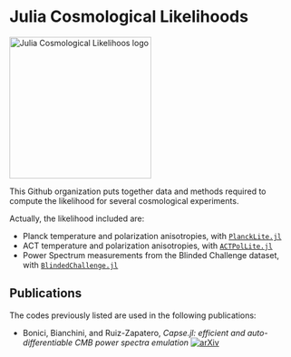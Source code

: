 # Julia Cosmological Likelihoods

<img width="250" alt="Julia Cosmological Likelihoos logo" src="https://github.com/JuliaCosmologicalLikelihoods/.github/assets/58727599/32cbad36-c509-4e12-9fa3-3bd47c7c788c">


This Github organization puts together data and methods required to compute the likelihood for several cosmological experiments.

Actually, the likelihood included are:

- Planck temperature and polarization anisotropies, with [`PlanckLite.jl`](https://github.com/JuliaCosmologicalLikelihoods/PlanckLite.jl)
- ACT temperature and polarization anisotropies, with [`ACTPolLite.jl`](https://github.com/JuliaCosmologicalLikelihoods/ACTPolLite.jl)
- Power Spectrum measurements from the Blinded Challenge dataset, with [`BlindedChallenge.jl`](https://github.com/JuliaCosmologicalLikelihoods/BlindedChallenge.jl)

## Publications

The codes previously listed are used in the following publications:
- Bonici, Bianchini, and Ruiz-Zapatero, _Capse.jl: efficient and auto-differentiable CMB power spectra emulation_ [![arXiv](https://img.shields.io/badge/arXiv-2307.14339-b31b1b.svg)](https://arxiv.org/abs/2307.14339)
